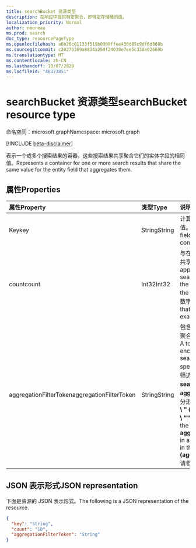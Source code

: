```yaml
---
title: searchBucket 资源类型
description: 在响应中提供特定聚合，即特定存储桶的值。
localization_priority: Normal
author: nmoreau
ms.prod: search
doc_type: resourcePageType
ms.openlocfilehash: a6b26c01133f519b0308ffee430d85c9df6d868b
ms.sourcegitcommit: c20276369a8834a259f24038e7ee5c33de02660b
ms.translationtype: MT
ms.contentlocale: zh-CN
ms.lasthandoff: 10/07/2020
ms.locfileid: "48373851"
---
```

# <a name="searchbucket-resource-type"></a><span data-ttu-id="bfa21-103">searchBucket 资源类型</span><span class="sxs-lookup"><span data-stu-id="bfa21-103">searchBucket resource type</span></span>

<span data-ttu-id="bfa21-104">命名空间：microsoft.graph</span><span class="sxs-lookup"><span data-stu-id="bfa21-104">Namespace: microsoft.graph</span></span>

[!INCLUDE [beta-disclaimer](../../includes/beta-disclaimer.md)]

<span data-ttu-id="bfa21-105">表示一个或多个搜索结果的容器，这些搜索结果共享聚合它们的实体字段的相同值。</span><span class="sxs-lookup"><span data-stu-id="bfa21-105">Represents a container for one or more search results that share the same value for the entity field that aggregates them.</span></span> 

## <a name="properties"></a><span data-ttu-id="bfa21-106">属性</span><span class="sxs-lookup"><span data-stu-id="bfa21-106">Properties</span></span>

| <span data-ttu-id="bfa21-107">属性</span><span class="sxs-lookup"><span data-stu-id="bfa21-107">Property</span></span>     | <span data-ttu-id="bfa21-108">类型</span><span class="sxs-lookup"><span data-stu-id="bfa21-108">Type</span></span>        | <span data-ttu-id="bfa21-109">说明</span><span class="sxs-lookup"><span data-stu-id="bfa21-109">Description</span></span> |
|:-------------|:------------|:------------|
|<span data-ttu-id="bfa21-110">Key</span><span class="sxs-lookup"><span data-stu-id="bfa21-110">key</span></span>|<span data-ttu-id="bfa21-111">String</span><span class="sxs-lookup"><span data-stu-id="bfa21-111">String</span></span>| <span data-ttu-id="bfa21-112">计算聚合所依据的字段的离散值。</span><span class="sxs-lookup"><span data-stu-id="bfa21-112">The discrete value of the field that an aggregation was computed on.</span></span>|
|<span data-ttu-id="bfa21-113">count</span><span class="sxs-lookup"><span data-stu-id="bfa21-113">count</span></span>|<span data-ttu-id="bfa21-114">Int32</span><span class="sxs-lookup"><span data-stu-id="bfa21-114">Int32</span></span>| <span data-ttu-id="bfa21-115">与在 **key** 属性中指定的相同值共享的近似搜索匹配数。</span><span class="sxs-lookup"><span data-stu-id="bfa21-115">The approximate number of search matches that share the same value specified in the **key** property.</span></span> <span data-ttu-id="bfa21-116">请注意，此数字不是精确的匹配数。</span><span class="sxs-lookup"><span data-stu-id="bfa21-116">Note that this number is not the exact number of matches.</span></span>|
|<span data-ttu-id="bfa21-117">aggregationFilterToken</span><span class="sxs-lookup"><span data-stu-id="bfa21-117">aggregationFilterToken</span></span>|<span data-ttu-id="bfa21-118">String</span><span class="sxs-lookup"><span data-stu-id="bfa21-118">String</span></span>| <span data-ttu-id="bfa21-119">包含编码的筛选器的令牌，以聚合搜索匹配项的特定 **键值** 。</span><span class="sxs-lookup"><span data-stu-id="bfa21-119">A token containing the encoded filter to aggregate search matches by the specific **key** value.</span></span> <span data-ttu-id="bfa21-120">若要使用筛选器，请将令牌作为**searchRequest**对象中的**aggregationFilter**属性的一部分进行传递，格式为 **"{field}： \\ " {aggregationFilterToken} \\ ""**。</span><span class="sxs-lookup"><span data-stu-id="bfa21-120">To use the filter, pass the token as part of the **aggregationFilter** property in a **searchRequest** object, in the format **"{field}:\\"{aggregationFilterToken}\\""**.</span></span> <span data-ttu-id="bfa21-121">请参阅[示例](/graph/search-concept-aggregation#example-2-apply-an-aggregation-filter-based-on-a-previous-request)。</span><span class="sxs-lookup"><span data-stu-id="bfa21-121">See an [example](/graph/search-concept-aggregation#example-2-apply-an-aggregation-filter-based-on-a-previous-request).</span></span>|

## <a name="json-representation"></a><span data-ttu-id="bfa21-122">JSON 表示形式</span><span class="sxs-lookup"><span data-stu-id="bfa21-122">JSON representation</span></span>

<span data-ttu-id="bfa21-123">下面是资源的 JSON 表示形式。</span><span class="sxs-lookup"><span data-stu-id="bfa21-123">The following is a JSON representation of the resource.</span></span>

<!-- {
  "blockType": "resource",
  "optionalProperties": [

  ],
  "@odata.type": "microsoft.graph.searchBucket",
  "baseType": null
}-->

```json
{
  "key": "String",
  "count": "10",  
  "aggregationFilterToken": "String"
}
```
